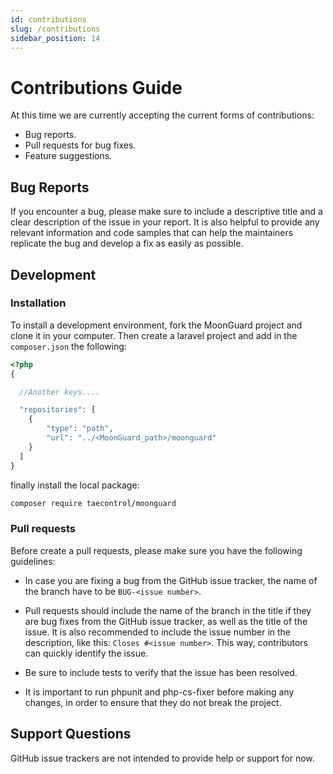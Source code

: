 ```yaml
---
id: contributions
slug: /contributions
sidebar_position: 14
---
```


# Contributions Guide

At this time we are currently accepting the current forms of contributions:

* Bug reports.
* Pull requests for bug fixes.
* Feature suggestions.

## Bug Reports

If you encounter a bug, please make sure to include a descriptive title and a
clear description of the issue in your report. It is also helpful to provide
any relevant information and code samples that can help the maintainers
replicate the bug and develop a fix as easily as possible.

## Development

### Installation

To install a development environment, fork the MoonGuard project and clone it in
your computer. Then create a laravel project and add in the `composer.json` the
following:

```php
<?php
{

  //Another keys....

  "repositories": [
    {
        "type": "path",
        "url": "../<MoonGuard_path>/moonguard"
    }
  ]
}
```

finally install the local package:

```bash
composer require taecontrol/moonguard
```

### Pull requests

Before create a pull requests, please make sure you have the following guidelines:

* In case you are fixing a bug from the GitHub issue tracker, the name of the branch
have to be `BUG-<issue number>`.

* Pull requests should include the name of the branch in the title if they are
bug fixes from the GitHub issue tracker, as well as the title of the issue.
It is also recommended to include the issue number in the description, like
this: `Closes #<issue number>`. This way, contributors can quickly identify the issue.

* Be sure to include tests to verify that the issue has been resolved.

* It is important to run phpunit and php-cs-fixer before making any changes, in
order to ensure that they do not break the project.

## Support Questions

GitHub issue trackers are not intended to provide help or support for now.
